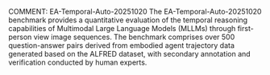 COMMENT: EA-Temporal-Auto-20251020
The EA-Temporal-Auto-20251020 benchmark provides a quantitative evaluation of the temporal reasoning capabilities of Multimodal Large Language Models (MLLMs) through first-person view image sequences. The benchmark comprises over 500 question-answer pairs derived from embodied agent trajectory data generated based on the ALFRED dataset, with secondary annotation and verification conducted by human experts.
